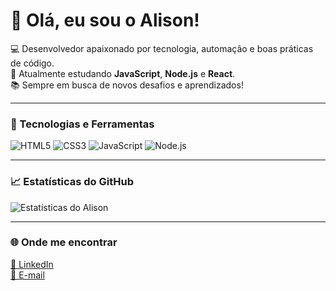 # 👋 Olá, eu sou o Alison!

💻 Desenvolvedor apaixonado por tecnologia, automação e boas práticas de código.  
🚀 Atualmente estudando **JavaScript**, **Node.js** e **React**.  
📚 Sempre em busca de novos desafios e aprendizados!

---

### 🧰 Tecnologias e Ferramentas
![HTML5](https://img.shields.io/badge/-HTML5-E34F26?logo=html5&logoColor=fff)
![CSS3](https://img.shields.io/badge/-CSS3-1572B6?logo=css3&logoColor=fff)
![JavaScript](https://img.shields.io/badge/-JavaScript-F7DF1E?logo=javascript&logoColor=000)
![Node.js](https://img.shields.io/badge/-Node.js-339933?logo=node.js&logoColor=fff)

---

### 📈 Estatísticas do GitHub
![Estatísticas do Alison](https://github-readme-stats.vercel.app/api?username=alison-silva&show_icons=true&theme=dracula)

---

### 🌐 Onde me encontrar
[💼 LinkedIn](https://www.linkedin.com/in/seu-perfil)  
[📧 E-mail](mailto:seuemail@exemplo.com)


